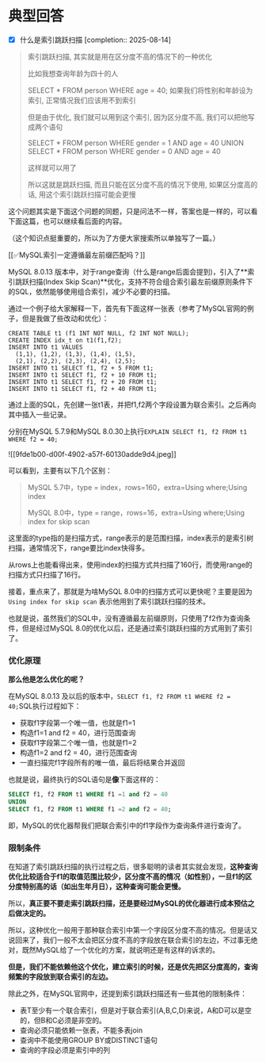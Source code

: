 # 典型回答

- [x] 什么是索引跳跃扫描  [completion:: 2025-08-14]

> 索引跳跃扫描, 其实就是用在区分度不高的情况下的一种优化
> 
> 比如我想查询年龄为四十的人
> 
> SELECT * FROM person WHERE age = 40;
> 如果我们将性别和年龄设为索引, 正常情况我们应该用不到索引
> 
> 但是由于优化, 我们就可以用到这个索引, 因为区分度不高, 我们可以把他写成两个语句
> 
> SELECT * FROM person WHERE gender = 1 AND age = 40
> UNION
> SELECT * FROM person WHERE gender = 0 AND age = 40
> 
> 这样就可以用了
> 
> 所以这就是跳跃扫描, 而且只能在区分度不高的情况下使用, 如果区分度高的话, 用这个索引跳跃扫描可能会更慢

这个问题其实是下面这个问题的同题，只是问法不一样，答案也是一样的，可以看下面这篇，也可以继续看后面的内容。



（这个知识点挺重要的，所以为了方便大家搜索所以单独写了一篇。）



[[✅MySQL索引一定遵循最左前缀匹配吗？]]



MySQL 8.0.13 版本中，对于range查询（什么是range后面会提到)，引入了**索引跳跃扫描(Index Skip Scan)**优化，支持不符合组合索引最左前缀原则条件下的SQL，依然能够使用组合索引，减少不必要的扫描。



通过一个例子给大家解释一下，首先有下面这样一张表（参考了MySQL官网的例子，但是我做了些改动和优化）：



```plain
CREATE TABLE t1 (f1 INT NOT NULL, f2 INT NOT NULL);
CREATE INDEX idx_t on t1(f1,f2);
INSERT INTO t1 VALUES
  (1,1), (1,2), (1,3), (1,4), (1,5),
  (2,1), (2,2), (2,3), (2,4), (2,5);
INSERT INTO t1 SELECT f1, f2 + 5 FROM t1;
INSERT INTO t1 SELECT f1, f2 + 10 FROM t1;
INSERT INTO t1 SELECT f1, f2 + 20 FROM t1;
INSERT INTO t1 SELECT f1, f2 + 40 FROM t1;
```



通过上面的SQL，先创建一张t1表，并把f1,f2两个字段设置为联合索引。之后再向其中插入一些记录。



分别在MySQL 5.7.9和MySQL 8.0.30上执行`EXPLAIN SELECT f1, f2 FROM t1 WHERE f2 = 40;`



![[9fde1b00-d00f-4902-a57f-60130adde9d4.jpeg]]



可以看到，主要有以下几个区别：



> MySQL 5.7中，type = index，rows=160，extra=Using where;Using index
>
>  
>
> MySQL 8.0中，type = range，rows=16，extra=Using where;Using index for skip scan
>



这里面的type指的是扫描方式，range表示的是范围扫描，index表示的是索引树扫描，通常情况下，range要比index快得多。



从rows上也能看得出来，使用index的扫描方式共扫描了160行，而使用range的扫描方式只扫描了16行。



接着，重点来了，那就是为啥MySQL 8.0中的扫描方式可以更快呢？主要是因为`Using index for skip scan` 表示他用到了索引跳跃扫描的技术。



也就是说，虽然我们的SQL中，没有遵循最左前缀原则，只使用了f2作为查询条件，但是经过MySQL 8.0的优化以后，还是通过索引跳跃扫描的方式用到了索引了。



### 优化原理


**那么他是怎么优化的呢？**



在MySQL 8.0.13 及以后的版本中，`SELECT f1, f2 FROM t1 WHERE f2 = 40;`SQL执行过程如下：



+ 获取f1字段第一个唯一值，也就是f1=1
+ 构造f1=1 and f2 = 40，进行范围查询
+ 获取f1字段第二个唯一值，也就是f1=2
+ 构造f1=2 and f2 = 40，进行范围查询
+ 一直扫描完f1字段所有的唯一值，最后将结果合并返回



也就是说，最终执行的SQL语句是**像**下面这样的：



```sql
SELECT f1, f2 FROM t1 WHERE f1 =1 and f2 = 40
UNION
SELECT f1, f2 FROM t1 WHERE f1 =2 and f2 = 40;
```



即，MySQL的优化器帮我们把联合索引中的f1字段作为查询条件进行查询了。



### 限制条件


在知道了索引跳跃扫描的执行过程之后，很多聪明的读者其实就会发现，**这种查询优化比较适合于f1的取值范围比较少，区分度不高的情况（如性别），一旦f1的区分度特别高的话（如出生年月日），这种查询可能会更慢。**



所以，**真正要不要走索引跳跃扫描，还是要经过MySQL的优化器进行成本预估之后做决定的。**



所以，这种优化一般用于那种联合索引中第一个字段区分度不高的情况。但是话又说回来了，我们一般不太会把区分度不高的字段放在联合索引的左边，不过事无绝对，既然MySQL给了一个优化的方案，就说明还是有这样的诉求的。



**但是，我们不能依赖他这个优化，建立索引的时候，还是优先把区分度高的，查询频繁的字段放到联合索引的左边。**



除此之外，在MySQL官网中，还提到索引跳跃扫描还有一些其他的限制条件：



+ 表T至少有一个联合索引，但是对于联合索引(A,B,C,D)来说，A和D可以是空的，但B和C必须是非空的。
+ 查询必须只能依赖一张表，不能多表join
+ 查询中不能使用GROUP BY或DISTINCT语句
+ 查询的字段必须是索引中的列

